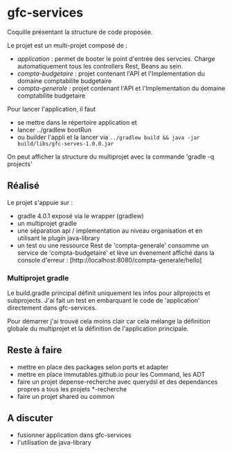 # gfc-services

Coquille présentant la structure de code proposée.

Le projet est un multi-projet composé de :
- *application* : permet de booter le point d'entrée des servcies. Charge automatiquement tous les controllers Rest, Beans au sein.
- *compta-budgetaire* : projet contenant l'API et l'Implementation du domaine comptabilite budgetaire
- *compta-generale* : projet contenant l'API et l'Implementation du domaine comptabilite budgetaire

Pour lancer l'application, il faut
- se mettre dans le répertoire application et 
- lancer ../gradlew bootRun
- ou builder l'appli et la lancer via `../gradlew build && java -jar build/libs/gfc-serves-1.0.0.jar` 

On peut afficher la structure du multiprojet avec la commande 'gradle -q projects'

## Réalisé

Le projet s'appuie sur :
- gradle 4.0.1 exposé via le wrapper (gradlew)
- un multiprojet gradle 
- une séparation api / implementation au niveau organisation et en utilisant le plugin java-library
- un test ou une ressource Rest de 'compta-generale' consomme un service de 'compta-budgetaire' et lève un évenement affiché dans la console d'erreur : [http://localhost:8080/compta-generale/hello]

### Multiprojet gradle

Le build.gradle principal définit uniquement les infos pour allprojects et subprojects. J'ai fait un test en embarquant le code de 'application' directement dans gfc-services.

Pour démarrer j'ai trouvé cela moins clair car cela mélange la définition globale du multiprojet et la définition de l'application principale.


## Reste à faire

- mettre en place des packages selon ports et adapter
- mettre en place immutables.github.io pour les Command, les ADT
- faire un projet depense-recherche avec querydsl et des dependances propres a tous les projets *-recherche
- faire un projet shared ou common

## A discuter

- fusionner application dans gfc-services
- l'utilisation de java-library


